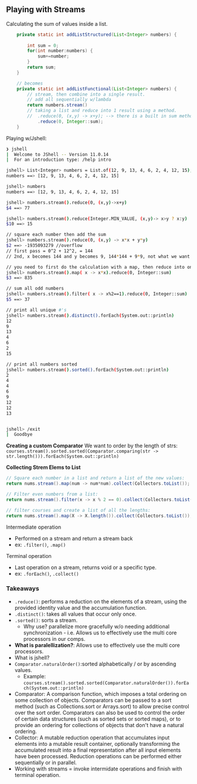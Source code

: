 ## Playing with Streams

Calculating the sum of values inside a list. 

``` Java
	private static int addListStructured(List<Integer> numbers) {
		
		int sum = 0;
		for(int number:numbers) {
			sum+=number;
		}		
		return sum;
	}

    // becomes
	private static int addListFunctional(List<Integer> numbers) {
		// stream, then combine into a single result. 
		// add all sequentially w/lambda
		return numbers.stream()
		// taking a list and reduce into 1 result using a method.
		//	.reduce(0, (x,y) -> x+y); --> there is a built in sum method!
            .reduce(0, Integer::sum);
	}
```

Playing w/Jshell:
```bash
❯ jshell
|  Welcome to JShell -- Version 11.0.14
|  For an introduction type: /help intro

jshell> List<Integer> numbers = List.of(12, 9, 13, 4, 6, 2, 4, 12, 15);
numbers ==> [12, 9, 13, 4, 6, 2, 4, 12, 15]

jshell> numbers
numbers ==> [12, 9, 13, 4, 6, 2, 4, 12, 15]

jshell> numbers.stream().reduce(0, (x,y)->x+y)
$4 ==> 77

jshell> numbers.stream().reduce(Integer.MIN_VALUE, (x,y)-> x>y ? x:y)
$10 ==> 15

// square each number then add the sum
jshell> numbers.stream().reduce(0, (x,y) -> x*x + y*y)
$2 ==> -1935093279 //overflow
// first pass = 0^2 + 12^2, = 144
// 2nd, x becomes 144 and y becomes 9, 144*144 + 9*9, not what we want.

// you need to first do the calculation with a map, then reduce into one. 
jshell> numbers.stream().map( x -> x*x).reduce(0, Integer::sum)
$3 ==> 835

// sum all odd numbers
jshell> numbers.stream().filter( x -> x%2==1).reduce(0, Integer::sum)
$5 ==> 37

// print all unique #'s
jshell> numbers.stream().distinct().forEach(System.out::println)
12
9
13
4
6
2
15

// print all numbers sorted
jshell> numbers.stream().sorted().forEach(System.out::println)
2
4
4
6
9
12
12
13


jshell> /exit
|  Goodbye
```

**Creating a custom Comparator**
We want to order by the length of strs:
`courses.stream().sorted.sorted(Comparator.comparing(str -> str.length())).forEach(System.out::println)`

**Collecting Strem Elems to List**

```java
// Square each number in a list and return a list of the new values:
return nums.stream().map(num -> num*num).collect(Collectors.toList());

// Filter even numbers from a list:
return nums.stream().filter(x -> x % 2 == 0).collect(Collectors.toList());

// filter courses and create a list of all the lengths:
return nums.stream().map(X -> X.length()).collect(Collectors.toList());

```

Intermediate operation
- Performed on a stream and return a stream back
- ex: `.filter()`, `.map()`


Terminal operation
- Last operation on a stream, returns void or a specific type.
- ex: `.forEach()`, `.collect()`

### Takeaways
- `.reduce()`: performs a reduction on the elements of a stream, using the provided identity value and the accumulation function. 
- `.distinct()`: takes all values that occur only once.
- `.sorted()`: sorts a stream. 
  - Why use? parallelize more gracefully w/o needing additional synchronization - i.e. Allows us to effectively use the multi core processors in our comps.
- **What is paralellization?**: Allows use to effectively use the multi core processors.
- What is jshell?
- `Comparator.naturalOrder()`:sorted alphabetically / or by ascending values.
  - Example: `courses.stream().sorted.sorted(Comparator.naturalOrder()).forEach(System.out::println)`
- Comparator: A comparison function, which imposes a total ordering on some collection of objects. Comparators can be passed to a sort method (such as Collections.sort or Arrays.sort) to allow precise control over the sort order. Comparators can also be used to control the order of certain data structures (such as sorted sets or sorted maps), or to provide an ordering for collections of objects that don't have a natural ordering.
- Collector: A mutable reduction operation that accumulates input elements into a mutable result container, optionally transforming the accumulated result into a final representation after all input elements have been processed. Reduction operations can be performed either sequentially or in parallel.
- Working with streams = invoke intermidate operations and finish with terminal operation.
